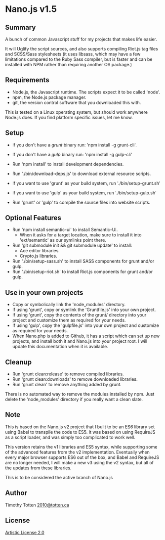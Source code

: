 # Nano.js v1.5

## Summary

A bunch of common Javascript stuff for my projects that makes life easier.

It will Uglify the script sources, and also supports compiling Riot.js tag 
files and SCSS/Sass stylesheets (it uses libsass, which may have a few 
limitations compared to the Ruby Sass compiler, but is faster and can be 
installed with NPM rather than requiring another OS package.)

## Requirements

* Node.js, the Javascript runtime. The scripts expect it to be called 'node'.
* npm, the Node.js package manager.
* git, the version control software that you downloaded this with.

This is tested on a Linux operating system, but should work anywhere Node.js does. If you find platform specific issues, let me know.

## Setup

* If you don't have a _grunt_ binary run: 'npm install -g grunt-cli'.
* If you don't have a _gulp_ binary run: 'npm install -g gulp-cli'

* Run 'npm install' to install development dependencies.
* Run './bin/download-deps.js' to download external resource scripts.

* If you want to use 'grunt' as your build system, run './bin/setup-grunt.sh'
* If you want to use 'gulp' as your build system, run './bin/setup-gulp.sh'

* Run 'grunt' or 'gulp' to compile the source files into website scripts.

## Optional Features

* Run 'npm install semantic-ui' to install Semantic-UI.
    * When it asks for a target location, make sure to install it into 'ext/semantic' as our symlinks point there.
* Run 'git submodule init && git submodule update' to install:
    * Ace editor libraries.
    * Crypto.js libraries.
* Run './bin/setup-sass.sh' to install SASS components for grunt and/or gulp.
* Run './bin/setup-riot.sh' to install Riot.js components for grunt and/or gulp.

## Use in your own projects

* Copy or symbolically link the 'node_modules' directory.
* If using 'grunt', copy or symlink the 'Gruntfile.js' into your own project.
* If using 'grunt', copy the contents of the grunt/ directory into your project and customize them as required for your needs.
* If using 'gulp', copy the 'gulpfile.js' into your own project and customize as required for your needs.
* When Nano.php is added to Github, it has a script which can set up new projects, and install both it and Nano.js into your project root. I will update this documentation when it is available.

## Cleanup

* Run 'grunt clean:release' to remove compiled libraries.
* Run 'grunt clean:downloads' to remove downloaded libraries.
* Run 'grunt clean' to remove anything added by grunt.

There is no automated way to remove the modules installed by npm.
Just delete the 'node_modules' directory if you really want a clean slate.

## Note

This is based on the Nano.js v2 project that I built to be an ES6 library
set using Babel to transpile the code to ES5. It was based on using RequireJS
as a script loader, and was simply too complicated to work well.

This version retains the v1 libraries and ES5 syntax, while supporting some
of the advanced features from the v2 implementation. Eventually when every
major browser supports ES6 out of the box, and Babel and RequireJS are no
longer needed, I will make a new v3 using the v2 syntax, but all of the
updates from these libraries.

This is to be considered the active branch of Nano.js

## Author

Timothy Totten <2010@totten.ca>

## License

[Artistic License 2.0](http://www.perlfoundation.org/artistic_license_2_0)


